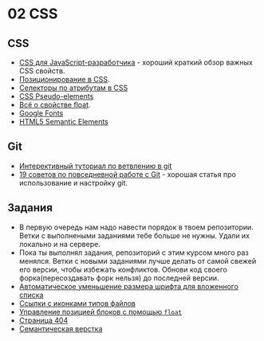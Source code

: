 # 02 CSS

## CSS
 * [CSS для JavaScript-разработчика](https://learn.javascript.ru/css-for-js) - хороший краткий обзор важных CSS свойств.
 * [Позиционирование в CSS](http://www.css-tricks.ru/articles/css/css-positioning).
 * [Селекторы по атрибутам в CSS](http://www.css-tricks.ru/articles/css/attribute-selectors)
 * [CSS Pseudo-elements](http://www.w3schools.com/css/css_pseudo_elements.asp)
 * [Всё о свойстве float](http://www.css-tricks.ru/articles/css/all-about-floats).
 * [Google Fonts](https://fonts.google.com/)
 * [HTML5 Semantic Elements](http://www.w3schools.com/html/html5_semantic_elements.asp)


## Git
* [Интерективный туториал по ветвлению в git](http://learngitbranching.js.org/)
* [19 советов по повседневной работе с Git](https://habrahabr.ru/company/mailru/blog/267595/) - хорошая статья про использование и настройку git.

## Задания
 * В первую очередь нам надо навести порядок в твоем репозитории. Ветки с выполнеными заданиями тебе больше не нужны. Удали их локально и на сервере.
 * Пока ты выполнял задания, репозиторий с этим курсом много раз менялся. Ветки с новыми заданиями лучше делать от самой свежей его версии, чтобы избежать конфликтов. Обнови код своего форка(пересоздавать форк нельзя) до последней версии.
 * [Автоматическое уменьшение размера шрифта для вложенного списка](exercises/01/README.md)
 * [Ссылки с иконками типов файлов](exercises/02/README.md)
 * [Управление позицией блоков с помощью `float`](exercises/03/README.md)
 * [Страница 404](exercises/04/README.md)
 * [Семантическая верстка](exercises/05/README.md)
